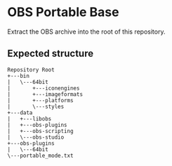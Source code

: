 # OBS Portable Base

Extract the OBS archive into the root of this repository.

## Expected structure

```
Repository Root
+---bin
|   \---64bit
|       +---iconengines
|       +---imageformats
|       +---platforms
|       \---styles
+---data
|   +---libobs
|   +---obs-plugins
|   +---obs-scripting
|   \---obs-studio
+---obs-plugins
|   \---64bit
\---portable_mode.txt
```